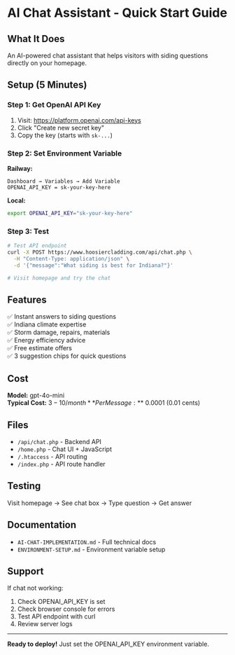 # AI Chat Assistant - Quick Start Guide

## What It Does

An AI-powered chat assistant that helps visitors with siding questions directly on your homepage.

## Setup (5 Minutes)

### Step 1: Get OpenAI API Key

1. Visit: https://platform.openai.com/api-keys
2. Click "Create new secret key"
3. Copy the key (starts with `sk-...`)

### Step 2: Set Environment Variable

**Railway:**
```
Dashboard → Variables → Add Variable
OPENAI_API_KEY = sk-your-key-here
```

**Local:**
```bash
export OPENAI_API_KEY="sk-your-key-here"
```

### Step 3: Test

```bash
# Test API endpoint
curl -X POST https://www.hoosiercladding.com/api/chat.php \
  -H "Content-Type: application/json" \
  -d '{"message":"What siding is best for Indiana?"}'

# Visit homepage and try the chat
```

## Features

✅ Instant answers to siding questions  
✅ Indiana climate expertise  
✅ Storm damage, repairs, materials  
✅ Energy efficiency advice  
✅ Free estimate offers  
✅ 3 suggestion chips for quick questions  

## Cost

**Model:** gpt-4o-mini  
**Typical Cost:** $3-10/month  
**Per Message:** ~$0.0001 (0.01 cents)

## Files

- `/api/chat.php` - Backend API
- `/home.php` - Chat UI + JavaScript
- `/.htaccess` - API routing
- `/index.php` - API route handler

## Testing

Visit homepage → See chat box → Type question → Get answer

## Documentation

- `AI-CHAT-IMPLEMENTATION.md` - Full technical docs
- `ENVIRONMENT-SETUP.md` - Environment variable setup

## Support

If chat not working:
1. Check OPENAI_API_KEY is set
2. Check browser console for errors
3. Test API endpoint with curl
4. Review server logs

---

**Ready to deploy!** Just set the OPENAI_API_KEY environment variable.

